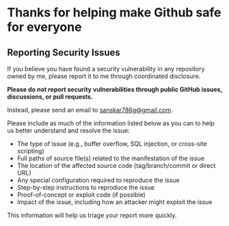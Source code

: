 # Thanks for helping make Github safe for everyone

## Reporting Security Issues

If you believe you have found a security vulnerability in any repository owned by me, please report it to me through coordinated disclosure.

**Please do not report security vulnerabilities through public GitHub issues, discussions, or pull requests.**

Instead, please send an email to sanskar786g@gmail.com.

Please include as much of the information listed below as you can to help us better understand and resolve the issue:

  * The type of issue (e.g., buffer overflow, SQL injection, or cross-site scripting)
  * Full paths of source file(s) related to the manifestation of the issue
  * The location of the affected source code (tag/branch/commit or direct URL)
  * Any special configuration required to reproduce the issue
  * Step-by-step instructions to reproduce the issue
  * Proof-of-concept or exploit code (if possible)
  * Impact of the issue, including how an attacker might exploit the issue

This information will help us triage your report more quickly.
